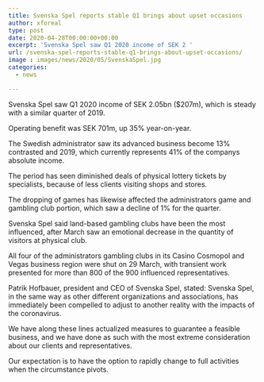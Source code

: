 ```yaml
---
title: Svenska Spel reports stable Q1 brings about upset occasions
author: xforeal 
type: post
date: 2020-04-28T00:00:00+00:00
excerpt: 'Svenska Spel saw Q1 2020 income of SEK 2 '
url: /svenska-spel-reports-stable-q1-brings-about-upset-occasions/
image : images/news/2020/05/SvenskaSpel.jpg
categories:
  - news

---
```

Svenska Spel saw Q1 2020 income of SEK 2.05bn ($207m), which is steady with a similar quarter of 2019. 

Operating benefit was SEK 701m, up 35&percnt; year-on-year. 

The Swedish administrator saw its advanced business become 13&percnt; contrasted and 2019, which currently represents 41&percnt; of the companys absolute income. 

The period has seen diminished deals of physical lottery tickets by specialists, because of less clients visiting shops and stores. 

The dropping of games has likewise affected the administrators game and gambling club portion, which saw a decline of 1&percnt; for the quarter. 

Svenska Spel said land-based gambling clubs have been the most influenced, after March saw an emotional decrease in the quantity of visitors at physical club. 

All four of the administrators gambling clubs in its Casino Cosmopol and Vegas business region were shut on 29 March, with transient work presented for more than 800 of the 900 influenced representatives. 

Patrik Hofbauer, president and CEO of Svenska Spel, stated: Svenska Spel, in the same way as other different organizations and associations, has immediately been compelled to adjust to another reality with the impacts of the coronavirus. 

We have along these lines actualized measures to guarantee a feasible business, and we have done as such with the most extreme consideration about our clients and representatives. 

Our expectation is to have the option to rapidly change to full activities when the circumstance pivots.